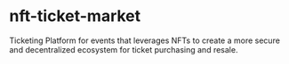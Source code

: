 # nft-ticket-market
Ticketing Platform for events that leverages NFTs to create a more secure and decentralized ecosystem for ticket purchasing and resale.
